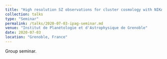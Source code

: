 ```yaml
---
title: "High resolution SZ observations for cluster cosmology with NIKA2"
collection: talks
type: "Seminar"
permalink: /talks/2020-07-03-ipag-seminar.md
venue: "Institut de Planétologie et d'Astrophysique de Grenoble"
date: 2020-07-03
location: "Grenoble, France"
---
```


Group seminar.
